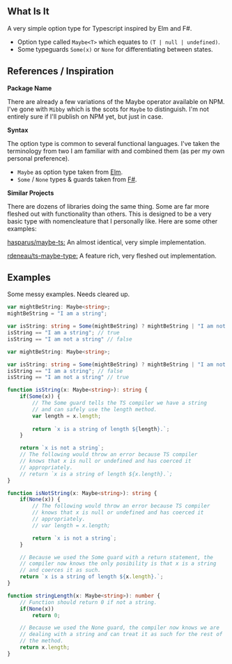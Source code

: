 ## What Is It

A very simple option type for Typescript inspired by Elm and F#.
- Option type called `Maybe<T>` which equates to `(T | null | undefined)`.
- Some typeguards `Some(x)` or `None` for differentiating between states.

## References / Inspiration

**Package Name**

There are already a few variations of the Maybe operator available on NPM.
I've gone with ```Mibby``` which is the scots for ```Maybe``` to distinguish.
I'm not entirely sure if I'll publish on NPM yet, but just in case.

**Syntax**

The option type is common to several functional languages. I've taken the
terminology from two I am familiar with and combined them (as per my own
personal preference).
- ```Maybe``` as option type taken from [Elm](https://package.elm-lang.org/packages/elm/core/latest/Maybe).
- ```Some``` / ```None``` types & guards taken from [F#](https://learn.microsoft.com/en-us/dotnet/fsharp/language-reference/options).

**Similar Projects**

There are dozens of libraries doing the same thing. Some are far more fleshed out with
functionality than others. This is designed to be a very basic type with nomencleature
that I personally like. Here are some other examples:

[hasparus/maybe-ts:](https://github.com/hasparus/maybe-ts) An almost identical, very simple implementation.

[rdeneau/ts-maybe-type:](https://github.com/rdeneau/ts-maybe-type) A feature rich, very fleshed out implementation.

## Examples

Some messy examples. Needs cleared up. 

``` typescript
var mightBeString: Maybe<string>;
mightBeString = "I am a string";

var isString: string = Some(mightBeString) ? mightBeString | "I am not a string";
isString == "I am a string"; // true
isString == "I am not a string" // false
```

```typescript
var mightBeString: Maybe<string>;

var isString: string = Some(mightBeString) ? mightBeString | "I am not a string";
isString == "I am a string"; // false
isString == "I am not a string" // true
```

```typescript
function isString(x: Maybe<string>): string {
    if(Some(x)) {
        // The Some guard tells the TS compiler we have a string 
        // and can safely use the length method.
        var length = x.length;
        
        return `x is a string of length ${length}.`;
    }

    return `x is not a string`;
    // The following would throw an error because TS compiler
    // knows that x is null or undefined and has coerced it 
    // appropriately.
    // return `x is a string of length ${x.length}.`;
}

function isNotString(x: Maybe<string>): string {
    if(None(x)) {
        // The following would throw an error because TS compiler
        // knows that x is null or undefined and has coerced it 
        // appropriately.
        // var length = x.length;

        return `x is not a string`;
    }

    // Because we used the Some guard with a return statement, the
    // compiler now knows the only posibility is that x is a string
    // and coerces it as such.
    return `x is a string of length ${x.length}.`;
}

function stringLength(x: Maybe<string>): number {
    // Function should return 0 if not a string.
    if(None(x))
        return 0;

    // Because we used the None guard, the compiler now knows we are
    // dealing with a string and can treat it as such for the rest of
    // the method.
    return x.length;
}

```